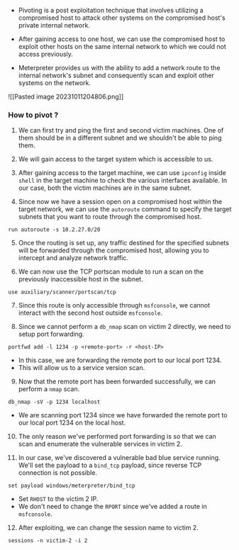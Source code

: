 
+ Pivoting is a post exploitation technique that involves utilizing a compromised host to attack other systems on the compromised host's private internal network.

+ After gaining access to one host, we can use the compromised host to exploit other hosts on the same internal network to which we could not access previously.

+ Meterpreter provides us with the ability to add a network route to the internal network's subnet and consequently scan and exploit other systems on the network.

![[Pasted image 20231011204806.png]]

### How to pivot ?

1. We can first try and ping the first and second victim machines. One of them should be in a different subnet and we shouldn't be able to ping them. 

2. We will gain access to the target system which is accessible to us.

3. After gaining access to the target machine, we can use `ipconfig` inside `shell` in the target machine to check the various interfaces available. In our case, both the victim machines are in the same subnet.

4. Since now we have a session open on a compromised host within the target network, we can use the `autoroute` command to specify the target subnets that you want to route through the compromised host.
```
run autoroute -s 10.2.27.0/20
```

5. Once the routing is set up, any traffic destined for the specified subnets will be forwarded through the compromised host, allowing you to intercept and analyze network traffic.

6. We can now use the TCP portscan module to run a scan on the previously inaccessible host in the subnet.
```
use auxiliary/scanner/portscan/tcp
```

7. Since this route is only accessible through `msfconsole`, we cannot interact with the second host outside `msfconsole`.

8. Since we cannot perform a `db_nmap` scan on victim 2 directly, we need to setup port forwarding. 
```
portfwd add -l 1234 -p <remote-port> -r <host-IP>
```
- In this case, we are forwarding the remote port to our local port 1234.
- This will allow us to a service version scan.

9. Now that the remote port has been forwarded successfully, we can perform a `nmap` scan.
```
db_nmap -sV -p 1234 localhost
```
- We are scanning port 1234 since we have forwarded the remote port to our local port 1234 on the local host.

10. The only reason we've performed port forwarding is so that we can scan and enumerate the vulnerable services in victim 2.

11. In our case, we've discovered a vulnerable bad blue service running. We'll set the payload to a `bind_tcp` payload, since reverse TCP connection is not possible.
```
set payload windows/meterpreter/bind_tcp
```
- Set `RHOST` to the victim 2 IP.
- We don't need to change the `RPORT` since we've added a route in `msfconsole`.

12. After exploiting, we can change the session name to victim 2.
```
sessions -n victim-2 -i 2
```

